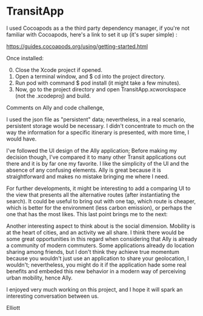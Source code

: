 # TransitApp

I used Cocoapods as a the third party dependency manager, if you're not familiar with Cocoapods, here's a link to set it up (it's super simple) :

https://guides.cocoapods.org/using/getting-started.html

Once installed:

0. Close the Xcode project if opened. 
1. Open a terminal window, and $ cd into the project directory.
2. Run pod with command $ pod install (it might take a few minutes).
3. Now, go to the project directory and open TransitApp.xcworckspace (not the .xcodeproj) and build.


Comments on Ally and code challenge,

I used the json file as "persistent" data; nevertheless, in a real scenario, persistent storage would be necessary. I didn't concentrate to much on the way the information for a specific itinerary is presented, with more time, I would have. 

I've followed the UI design of the Ally application; Before making my decision though, I've compared it to many other Transit applications out there and it is by far one my favorite. I like the simplicity of the UI and the absence of any confusing elements. Ally is great because it is straightforward and makes no mistake bringing me where I need.

For further developments, it might be interesting to add a comparing UI to the view that presents all the alternative routes (after instantiating the search). It could be useful to bring out with one tap, which route is cheaper, which is better for the environment (less carbon emission), or perhaps the one that has the most likes. This last point brings me to the next:

Another interesting aspect to think about is the social dimension. Mobility is at the heart of cities, and an activity we all share. I  think there would be some great opportunities in this regard when considering that Ally is already a community of modern commuters.  Some applications already do location sharing among friends, but I don't think they achieve true momentum because you wouldn't just use an application to share your geolocation, I wouldn't; nevertheless, you might do it if the application hade some real benefits and embeded this new behavior in a modern way of perceiving urban mobility, hence Ally.

I enjoyed very much working on this project, and I hope it will spark an interesting conversation between us. 

Elliott


